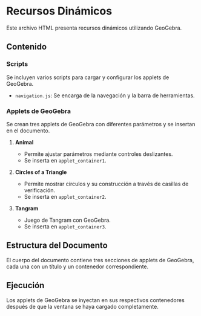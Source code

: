 # Recursos Dinámicos

Este archivo HTML presenta recursos dinámicos utilizando GeoGebra.

## Contenido

### Scripts

Se incluyen varios scripts para cargar y configurar los applets de GeoGebra.

- `navigation.js`: Se encarga de la navegación y la barra de herramientas.

### Applets de GeoGebra

Se crean tres applets de GeoGebra con diferentes parámetros y se insertan en el documento.

1. **Animal**

   - Permite ajustar parámetros mediante controles deslizantes.
   - Se inserta en `applet_container1`.

2. **Circles of a Triangle**

   - Permite mostrar círculos y su construcción a través de casillas de verificación.
   - Se inserta en `applet_container2`.

3. **Tangram**
   - Juego de Tangram con GeoGebra.
   - Se inserta en `applet_container3`.

## Estructura del Documento

El cuerpo del documento contiene tres secciones de applets de GeoGebra, cada una con un título y un contenedor correspondiente.

## Ejecución

Los applets de GeoGebra se inyectan en sus respectivos contenedores después de que la ventana se haya cargado completamente.
